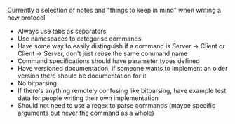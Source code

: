 Currently a selection of notes and "things to keep in mind" when writing a new protocol
- Always use tabs as separators
- Use namespaces to categorise commands
- Have some way to easily distinguish if a command is Server -> Client or Client -> Server, don't just reuse the same command name
- Command specifications should have parameter types defined
- Have versioned documentation, if someone wants to implement an older version there should be documentation for it
- No bitparsing
- If there's anything remotely confusing like bitparsing, have example test data for people writing their own implementation
- Should not need to use a regex to parse commands (maybe specific arguments but never the command as a whole)
